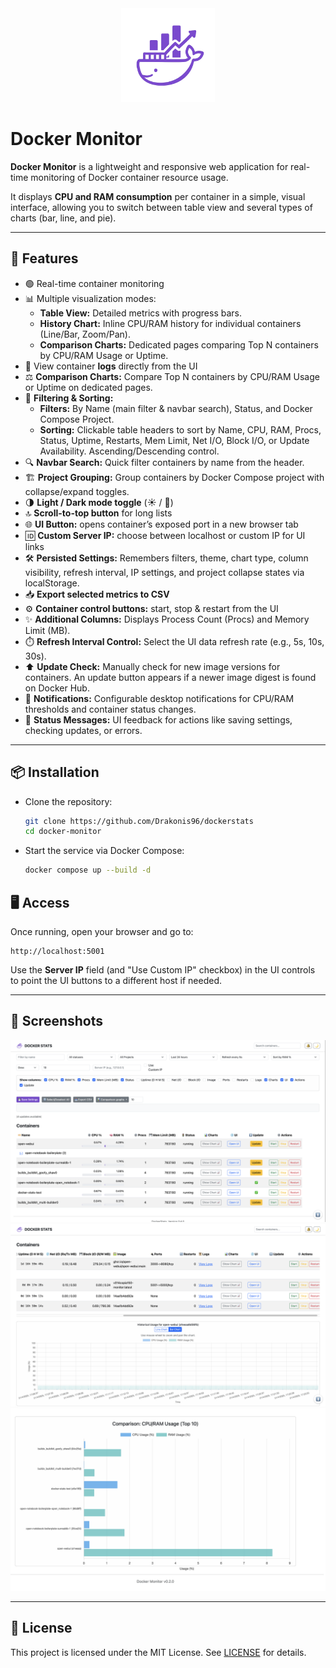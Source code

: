 <div align="center">
  <img src="logo.png" alt="Docker Monitor" width="150">
</div>

# Docker Monitor

**Docker Monitor** is a lightweight and responsive web application for real-time monitoring of Docker container resource usage.

It displays **CPU and RAM consumption** per container in a simple, visual interface, allowing you to switch between table view and several types of charts (bar, line, and pie).

---

## 🚀 Features

- 🟢 Real-time container monitoring
- 📊 Multiple visualization modes:
  - **Table View:** Detailed metrics with progress bars.
  - **History Chart:** Inline CPU/RAM history for individual containers (Line/Bar, Zoom/Pan).
  - **Comparison Charts:** Dedicated pages comparing Top N containers by CPU/RAM Usage or Uptime.
- 📄 View container **logs** directly from the UI
- ⚖️ **Comparison Charts:** Compare Top N containers by CPU/RAM Usage or Uptime on dedicated pages.
- 🧠 **Filtering & Sorting:**
  - **Filters:** By Name (main filter & navbar search), Status, and Docker Compose Project.
  - **Sorting:** Clickable table headers to sort by Name, CPU, RAM, Procs, Status, Uptime, Restarts, Mem Limit, Net I/O, Block I/O, or Update Availability. Ascending/Descending control.
- 🔍 **Navbar Search:** Quick filter containers by name from the header.
- 🏗️ **Project Grouping:** Group containers by Docker Compose project with collapse/expand toggles.
- 🌗 **Light / Dark mode toggle** (☀️ / 🌙)
- 🔝 **Scroll-to-top button** for long lists
- 🌐 **UI Button:** opens container’s exposed port in a new browser tab
- 🆔 **Custom Server IP:** choose between localhost or custom IP for UI links
- 🛠️ **Persisted Settings:** Remembers filters, theme, chart type, column visibility, refresh interval, IP settings, and project collapse states via localStorage.
- 📥 **Export selected metrics to CSV**
- ⚙️ **Container control buttons:** start, stop & restart from the UI
- ✨ **Additional Columns:** Displays Process Count (Procs) and Memory Limit (MB).
- ⏱️ **Refresh Interval Control:** Select the UI data refresh rate (e.g., 5s, 10s, 30s).
- ⬆️ **Update Check:** Manually check for new image versions for containers. An update button appears if a newer image digest is found on Docker Hub.
- 🔔 **Notifications:** Configurable desktop notifications for CPU/RAM thresholds and container status changes.
- 💬 **Status Messages:** UI feedback for actions like saving settings, checking updates, or errors.

---

## 📦 Installation

- Clone the repository:
  ```bash
  git clone https://github.com/Drakonis96/dockerstats
  cd docker-monitor
  ```
- Start the service via Docker Compose:
  ```bash
  docker compose up --build -d
  ```

## 🖥️ Access
Once running, open your browser and go to:

```
http://localhost:5001
```

Use the **Server IP** field (and "Use Custom IP" checkbox) in the UI controls to point the UI buttons to a different host if needed.

---

## 📸 Screenshots
<div align="center">
  <img src="screenshots/Screenshot 1.png" alt="Screenshot 1" width="600">
  <img src="screenshots/Screenshot 2.png" alt="Screenshot 2" width="600">
  <img src="screenshots/Screenshot 3.png" alt="Screenshot 3" width="600">
</div>

---

## 📝 License

This project is licensed under the MIT License. See [LICENSE](LICENSE) for details.
